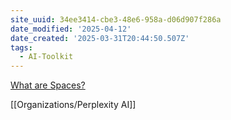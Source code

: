 ```yaml
---
site_uuid: 34ee3414-cbe3-48e6-958a-d06d907f286a
date_modified: '2025-04-12'
date_created: '2025-03-31T20:44:50.507Z'
tags:
  - AI-Toolkit
---
```































[What are Spaces?](https://www.perplexity.ai/hub/faq/what-are-spaces)

[[Organizations/Perplexity AI]]



